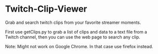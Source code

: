 # Twitch-Clip-Viewer
Grab and search twitch clips from your favorite streamer moments.

First use getClips.py to grab a list of clips and data to a text file from a Twitch channel, then you can use the web page to search any clip.

Note: Might not work on Google Chrome. In that case use firefox instead.

